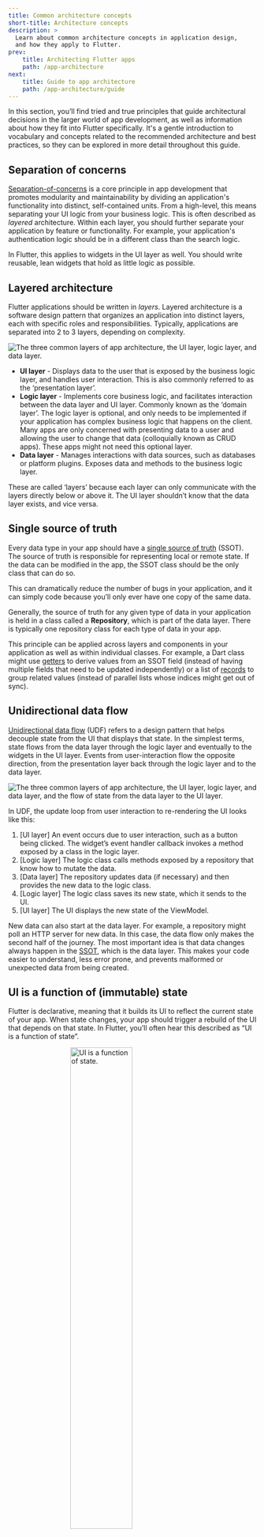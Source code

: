 ```yaml
---
title: Common architecture concepts
short-title: Architecture concepts
description: >
  Learn about common architecture concepts in application design,
  and how they apply to Flutter.
prev:
    title: Architecting Flutter apps
    path: /app-architecture
next:
    title: Guide to app architecture
    path: /app-architecture/guide
---
```


In this section, you’ll find tried and true principles that guide architectural
decisions in the larger world of app development, 
as well as information about how they fit into Flutter specifically. 
It's a gentle introduction to vocabulary and concepts related to 
the recommended architecture and best practices, 
so they can be explored in more detail throughout this guide.

## Separation of concerns

[Separation-of-concerns][] is a core principle in app development that 
promotes modularity and maintainability by dividing an application's 
functionality into distinct, self-contained units. From a high-level, 
this means separating your UI logic from your business logic. 
This is often described as *layered* architecture. 
Within each layer, you should further separate your application by
feature or functionality. For example, your application's authentication logic
should be in a different class than the search logic.

In Flutter, this applies to widgets in the UI layer as well. You should write
reusable, lean widgets that hold as little logic as possible.

## Layered architecture

Flutter applications should be written in *layers*. Layered architecture is a
software design pattern that organizes an application into distinct layers, each
with specific roles and responsibilities. Typically, applications are separated
into 2 to 3 layers, depending on complexity.

<img src='/assets/images/docs/app-architecture/common-architecture-concepts/horizontal-layers-with-icons.png' 
alt="The three common layers of app architecture, the UI layer, logic layer,
and data layer.">

* **UI layer** - Displays data to the user that is exposed by the business logic
  layer, and handles user interaction. This is also commonly referred to as the
  ‘presentation layer’.
* **Logic layer** - Implements core business logic, and facilitates interaction
  between the data layer and UI layer. Commonly known as the ‘domain layer’. 
  The logic layer is optional, and only needs to be implemented if your 
  application has complex business logic that happens on the client. 
  Many apps are only concerned with presenting data to a user and 
  allowing the user to change that data (colloquially known as CRUD apps). 
  These apps might not need this optional layer.
* **Data layer** - Manages interactions with data sources, such as databases or
  platform plugins. Exposes data and methods to the business logic layer.

These are called ‘layers’ because each layer can only communicate with the
layers directly below or above it. The UI layer shouldn’t know that the data
layer exists, and vice versa.

## Single source of truth

Every data type in your app should have a [single source of truth][] (SSOT). 
The source of truth is responsible for representing local or remote state. 
If the data can be modified in the app, 
the SSOT class should be the only class that can do so.

This can dramatically reduce the number of bugs in your application, 
and it can simply code because you’ll only ever have one copy of the same data.

Generally, the source of truth for any given type of data in your application is
held in a class called a **Repository**, which is part of the data layer. 
There is typically one repository class for each type of data in your app.

This principle can be applied across layers and components in your application
as well as within individual classes. For example, 
a Dart class might use [getters][] to derive values from an SSOT field 
(instead of having multiple fields that need to be updated independently) 
or a list of [records][] to group related values 
(instead of parallel lists whose indices might get out of sync).

## Unidirectional data flow

[Unidirectional data flow][] (UDF) refers to a design pattern that helps
decouple state from the UI that displays that state. In the simplest terms,
state flows from the data layer through the logic layer and eventually to the
widgets in the UI layer. 
Events from user-interaction flow the opposite direction, 
from the presentation layer back through the logic layer and to the data layer.

<img src='/assets/images/docs/app-architecture/common-architecture-concepts/horizontal-layers-with-UDF.png'
alt="The three common layers of app architecture, the UI layer, logic layer,
and data layer, and the flow of state from the data layer to the UI layer.">

In UDF, the update loop from user interaction to re-rendering the UI looks like
this:

1. [UI layer] An event occurs due to user interaction, such as a button being
   clicked. The widget’s event handler callback invokes a method exposed by a
   class in the logic layer.
2. [Logic layer] The logic class calls methods exposed by a repository that
   know how to mutate the data.
3. [Data layer] The repository updates data (if necessary) and then provides the
   new data to the logic class.
4. [Logic layer] The logic class saves its new state, which it sends to the UI.
5. [UI layer] The UI displays the new state of the ViewModel.

New data can also start at the data layer. 
For example, a repository might poll an HTTP server for new data. 
In this case, the data flow only makes the second half of the journey. 
The most important idea is that data changes always happen
in the [SSOT][], which is the data layer. 
This makes your code easier to understand, less error prone, and
prevents malformed or unexpected data from being created.


## UI is a function of (immutable) state

Flutter is declarative,
meaning that it builds its UI to reflect the current state of your app. 
When state changes, 
your app should trigger a rebuild of the UI that depends on that state. 
In Flutter, you’ll often hear this described as “UI is a function of state”.

<img src='/assets/images/docs/app-architecture/common-architecture-concepts/ui-f-state.png'
style="width:50%; margin:auto; display:block"
alt="UI is a function of state.">

It’s crucial that your data drive your UI, and not the other way around. 
Data should be immutable and persistent, 
and views should contain as little logic as possible. 
This minimizes the possibility of data being lost when an app is closed, 
and makes your app more testable and resilient to bugs.

## Extensibility

Each piece of architecture should have a well defined list of inputs and outputs. 
For example, a view model in the logic layer should only 
take in data sources as inputs, such as repositories, 
and should only expose commands and data formatted for views.

Using clean interfaces in this way allows you to swap out 
concrete implementations of your classes without needing to 
change any of the code that consumes the interface.

## Testability

The principals that make software extensible also make software easier to test.
For example, you can test the self-contained logic of a view model by mocking a
repository. 
The view model tests don’t require you to mock other parts of your application, 
and you can test your UI logic separate from Flutter widgets themselves.

Your app will also be more flexible. 
It will be straightforward and low risk to add new logic and new UI. 
For example, adding a new view model cannot break any logic 
from the data or business logic layers.

The next section explains the idea of inputs and outputs for any given component
in your application’s architecture.

[Separation-of-concerns]: https://en.wikipedia.org/wiki/Separation_of_concerns
[single source of truth]: https://en.wikipedia.org/wiki/Single_source_of_truth
[SSOT]: https://en.wikipedia.org/wiki/Single_source_of_truth
[getters]: {{site.dart-site}}/effective-dart/design#do-use-getters-for-operations-that-conceptually-access-properties
[records]: {{site.dart-site}}/language/records
[Unidirectional data flow]: https://en.wikipedia.org/wiki/Unidirectional_Data_Flow_(computer_science)
